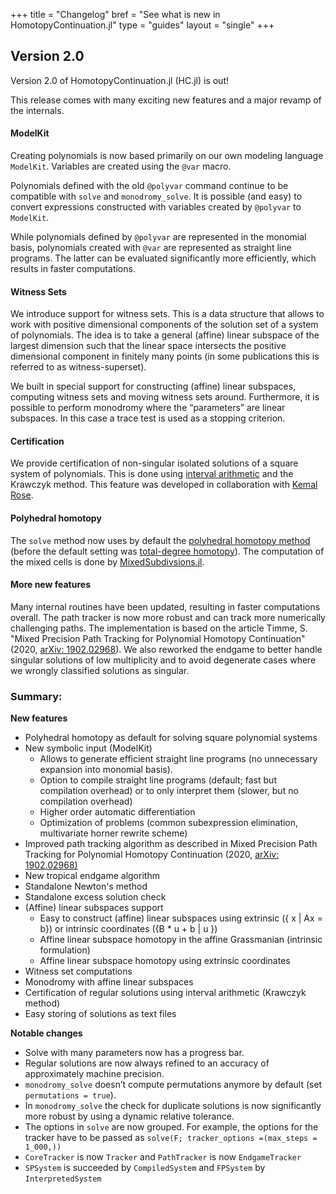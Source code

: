 +++
title = "Changelog"
bref = "See what is new in HomotopyContinuation.jl"
type = "guides"
layout = "single"
+++

## Version 2.0

Version 2.0 of HomotopyContinuation.jl (HC.jl) is out!

This release comes with many exciting new features and a major revamp of the internals.

#### ModelKit

Creating polynomials is now based primarily on our own modeling language `ModelKit`. Variables are created using the `@var` macro.

Polynomials defined with the old `@polyvar` command continue to be compatible with `solve` and `monodromy_solve`. It is possible (and easy) to  convert expressions constructed with variables created by `@polyvar` to `ModelKit`.

While polynomials defined by `@polyvar` are represented in the monomial basis, polynomials created with `@var` are represented as straight line programs. The latter can be evaluated significantly more efficiently, which results in faster computations.

#### Witness Sets

We introduce support for witness sets. This is a data structure that allows to work with positive dimensional components of the solution set of a system of polynomials. The idea is to take a general (affine) linear subspace of the largest dimension such that the linear space intersects the positive dimensional component in finitely many points (in some publications this is referred to as witness-superset).

We built in special support for constructing (affine) linear subspaces, computing witness sets and moving witness sets around. Furthermore, it is possible to perform monodromy where the “parameters” are linear subspaces. In this case a trace test is used as a stopping criterion.

#### Certification

We provide certification of non-singular isolated solutions of a square system of polynomials. This is done using [interval arithmetic](https://en.wikipedia.org/wiki/Interval_arithmetic) and the Krawczyk method. This feature was developed in collaboration with [Kemal Rose](https://www.mis.mpg.de/de/nlalg/nlalg-people/kemal-rose.html).

#### Polyhedral homotopy

The `solve` method now uses by default the [polyhedral homotopy method](/guides/polyhedral.md) (before the default setting was [total-degree homotopy](/guides/totaldegree.md)). The computation of the mixed cells is done by [MixedSubdivsions.jl](https://github.com/saschatimme/MixedSubdivisions.jl).

#### More new features

Many internal routines have been updated, resulting in faster computations overall. The path tracker is now more robust and can track more numerically challenging paths. The implementation is based on the article Timme, S. "Mixed Precision Path Tracking for Polynomial Homotopy Continuation"(2020, [arXiv: 1902.02968](https://arxiv.org/abs/1902.02968)). We also reworked the endgame to better handle singular solutions of low multiplicity and to avoid degenerate cases where we wrongly classified solutions as singular.

### Summary:

**New features**

- Polyhedral homotopy as default for solving square polynomial systems
- New symbolic input (ModelKit)
    - Allows to generate efficient straight line programs (no unnecessary expansion into monomial basis).
    - Option to compile straight line programs (default; fast but compilation overhead) or to only interpret them (slower, but no compilation overhead)
    - Higher order automatic differentiation
    - Optimization of problems (common subexpression elimination, multivariate horner rewrite scheme)
- Improved path tracking algorithm as described in Mixed Precision Path Tracking for Polynomial Homotopy Continuation (2020, [arXiv: 1902.02968)](https://arxiv.org/abs/1902.02968)
- New tropical endgame algorithm
- Standalone Newton's method
- Standalone excess solution check
- (Affine) linear subspaces support
    - Easy to construct (affine) linear subspaces using extrinsic ({ x | Ax = b}) or intrinsic coordinates ({B * u + b | u })
    - Affine linear subspace homotopy in the affine Grassmanian (intrinsic formulation)
    - Affine linear subspace homotopy using extrinsic coordinates
- Witness set computations
- Monodromy with affine linear subspaces
- Certification of regular solutions using interval arithmetic (Krawczyk method)
- Easy storing of solutions as text files

**Notable changes**

- Solve with many parameters now has a progress bar.
- Regular solutions are now always refined to an accuracy of approximately machine precision.
- `monodromy_solve` doesn’t compute permutations anymore by default (set `permutations = true`).
- In `monodromy_solve` the check for duplicate solutions is now significantly more robust by using a dynamic relative tolerance.
- The options in `solve` are now grouped. For example, the options for the tracker have to be passed as `solve(F; tracker_options =(max_steps = 1_000,))`
- `CoreTracker` is now `Tracker` and `PathTracker` is now `EndgameTracker`
- `SPSystem` is succeeded by `CompiledSystem` and `FPSystem` by `InterpretedSystem`
